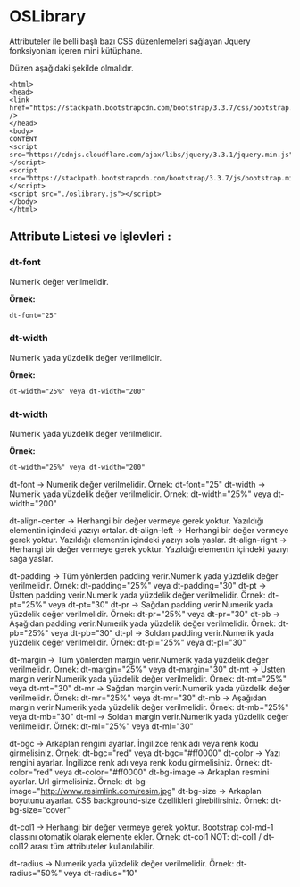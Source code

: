 # OSLibrary
Attributeler ile belli başlı bazı CSS düzenlemeleri sağlayan Jquery fonksiyonları içeren mini kütüphane.

Düzen aşağıdaki şekilde olmalıdır.

```
<html>
<head>
<link href="https://stackpath.bootstrapcdn.com/bootstrap/3.3.7/css/bootstrap.min.css"rel="stylesheet" />
</head>
<body>
CONTENT
<script src="https://cdnjs.cloudflare.com/ajax/libs/jquery/3.3.1/jquery.min.js"></script>
<script src="https://stackpath.bootstrapcdn.com/bootstrap/3.3.7/js/bootstrap.min.js"></script>
<script src="./oslibrary.js"></script>
</body>
</html>
```

## Attribute Listesi ve İşlevleri :

### dt-font
Numerik değer verilmelidir.

**Örnek:**
```html
dt-font="25"
```
### dt-width
Numerik yada yüzdelik değer verilmelidir.

**Örnek:**
```html
dt-width="25%" veya dt-width="200"
```
### dt-width
Numerik yada yüzdelik değer verilmelidir.

**Örnek:**
```html
dt-width="25%" veya dt-width="200"
```
dt-font -> Numerik değer verilmelidir. Örnek: dt-font="25"
dt-width -> Numerik yada yüzdelik değer verilmelidir. Örnek: dt-width="25%" veya dt-width="200"

dt-align-center -> Herhangi bir değer vermeye gerek yoktur. Yazıldığı elementin içindeki yazıyı ortalar. 
dt-align-left -> Herhangi bir değer vermeye gerek yoktur. Yazıldığı elementin içindeki yazıyı sola yaslar. 
dt-align-right -> Herhangi bir değer vermeye gerek yoktur. Yazıldığı elementin içindeki yazıyı sağa yaslar. 

dt-padding -> Tüm yönlerden padding verir.Numerik yada yüzdelik değer verilmelidir. Örnek: dt-padding="25%" veya dt-padding="30"
dt-pt -> Üstten padding verir.Numerik yada yüzdelik değer verilmelidir. Örnek: dt-pt="25%" veya dt-pt="30"
dt-pr -> Sağdan padding verir.Numerik yada yüzdelik değer verilmelidir. Örnek: dt-pr="25%" veya dt-pr="30"
dt-pb -> Aşağıdan padding verir.Numerik yada yüzdelik değer verilmelidir. Örnek: dt-pb="25%" veya dt-pb="30"
dt-pl -> Soldan padding verir.Numerik yada yüzdelik değer verilmelidir. Örnek: dt-pl="25%" veya dt-pl="30"

dt-margin -> Tüm yönlerden margin verir.Numerik yada yüzdelik değer verilmelidir. Örnek: dt-margin="25%" veya dt-margin="30"
dt-mt -> Üstten margin verir.Numerik yada yüzdelik değer verilmelidir. Örnek: dt-mt="25%" veya dt-mt="30"
dt-mr -> Sağdan margin verir.Numerik yada yüzdelik değer verilmelidir. Örnek: dt-mr="25%" veya dt-mr="30"
dt-mb -> Aşağıdan margin verir.Numerik yada yüzdelik değer verilmelidir. Örnek: dt-mb="25%" veya dt-mb="30"
dt-ml -> Soldan margin verir.Numerik yada yüzdelik değer verilmelidir. Örnek: dt-ml="25%" veya dt-ml="30"

dt-bgc -> Arkaplan rengini ayarlar. İngilizce renk adı veya renk kodu girmelisiniz. Örnek: dt-bgc="red" veya dt-bgc="#ff0000"
dt-color -> Yazı rengini ayarlar. İngilizce renk adı veya renk kodu girmelisiniz. Örnek: dt-color="red" veya dt-color="#ff0000"
dt-bg-image -> Arkaplan resmini ayarlar. Url girmelisiniz. Örnek: dt-bg-image="http://www.resimlink.com/resim.jpg"
dt-bg-size -> Arkaplan boyutunu ayarlar. CSS background-size özellikleri girebilirsiniz. Örnek: dt-bg-size="cover"

dt-col1 -> Herhangi bir değer vermeye gerek yoktur. Bootstrap col-md-1 classını otomatik olarak elemente ekler. Örnek: dt-col1
NOT: dt-col1 / dt-col12 arası tüm attributeler kullanılabilir.

dt-radius -> Numerik yada yüzdelik değer verilmelidir. Örnek: dt-radius="50%" veya dt-radius="10"

